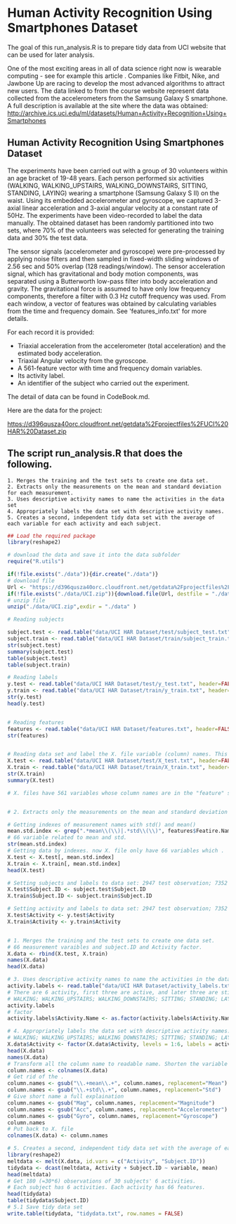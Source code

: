 # Human Activity Recognition Using Smartphones Dataset

The goal of this run_analysis.R is to prepare tidy data from UCI website that can be used for later analysis. 

One of the most exciting areas in all of data science right now is wearable computing - see for example this article . Companies like Fitbit, Nike, and Jawbone Up are racing to develop the most advanced algorithms to attract new users. The data linked to from the course website represent data collected from the accelerometers from the Samsung Galaxy S smartphone. A full description is available at the site where the data was obtained: http://archive.ics.uci.edu/ml/datasets/Human+Activity+Recognition+Using+Smartphones

## Human Activity Recognition Using Smartphones Dataset

The experiments have been carried out with a group of 30 volunteers within an age bracket of 19-48 years. Each person performed six activities (WALKING, WALKING_UPSTAIRS, WALKING_DOWNSTAIRS, SITTING, STANDING, LAYING) wearing a smartphone (Samsung Galaxy S II) on the waist. Using its embedded accelerometer and gyroscope, we captured 3-axial linear acceleration and 3-axial angular velocity at a constant rate of 50Hz. The experiments have been video-recorded to label the data manually. The obtained dataset has been randomly partitioned into two sets, where 70% of the volunteers was selected for generating the training data and 30% the test data. 

The sensor signals (accelerometer and gyroscope) were pre-processed by applying noise filters and then sampled in fixed-width sliding windows of 2.56 sec and 50% overlap (128 readings/window). The sensor acceleration signal, which has gravitational and body motion components, was separated using a Butterworth low-pass filter into body acceleration and gravity. The gravitational force is assumed to have only low frequency components, therefore a filter with 0.3 Hz cutoff frequency was used. From each window, a vector of features was obtained by calculating variables from the time and frequency domain. See 'features_info.txt' for more details. 

For each record it is provided:


- Triaxial acceleration from the accelerometer (total acceleration) and the estimated body acceleration.
- Triaxial Angular velocity from the gyroscope. 
- A 561-feature vector with time and frequency domain variables. 
- Its activity label. 
- An identifier of the subject who carried out the experiment.

The detail of data can be found in CodeBook.md.

Here are the data for the project:

https://d396qusza40orc.cloudfront.net/getdata%2Fprojectfiles%2FUCI%20HAR%20Dataset.zip

## The script  run_analysis.R that does the following. 

    1. Merges the training and the test sets to create one data set.
    2. Extracts only the measurements on the mean and standard deviation for each measurement. 
    3. Uses descriptive activity names to name the activities in the data set
    4. Appropriately labels the data set with descriptive activity names. 
    5. Creates a second, independent tidy data set with the average of each variable for each activity and each subject. 

```r
## Load the required package
library(reshape2)

# download the data and save it into the data subfolder
require("R.utils")

if(!file.exists("./data")){dir.create("./data")}
# download file
Url <- "https://d396qusza40orc.cloudfront.net/getdata%2Fprojectfiles%2FUCI%20HAR%20Dataset.zip"
if(!file.exists("./data/UCI.zip")){download.file(Url, destfile = "./data/UCI.zip")}
# unzip file
unzip("./data/UCI.zip",exdir = "./data" )

# Reading subjects

subject.test <- read.table("data/UCI HAR Dataset/test/subject_test.txt", header=FALSE, col.names=c("Subject.ID"))
subject.train <- read.table("data/UCI HAR Dataset/train/subject_train.txt", header=FALSE, col.names=c("Subject.ID"))
str(subject.test)
summary(subject.test)
table(subject.test)
table(subject.train)

# Reading labels
y.test <- read.table("data/UCI HAR Dataset/test/y_test.txt", header=FALSE, col.names=c("Activity"))
y.train <- read.table("data/UCI HAR Dataset/train/y_train.txt", header=FALSE, col.names=c("Activity"))
str(y.test)
head(y.test)


# Reading features
features <- read.table("data/UCI HAR Dataset/features.txt", header=FALSE, as.is=TRUE, col.names=c("Featire.ID", "Featire.Name"))
str(features)


# Reading data set and label the X. file variable (column) names. This takes time.
X.test <- read.table("data/UCI HAR Dataset/test/X_test.txt", header=FALSE, sep="", col.names=features$Featire.Name)
X.train <- read.table("data/UCI HAR Dataset/train/X_train.txt", header=FALSE, sep="", col.names=features$Featire.Name)
str(X.train)
summary(X.test)

# X. files have 561 variables whose column names are in the "feature" second column.


# 2. Extracts only the measurements on the mean and standard deviation for each measurement. (Before mergering, subset the dataset and save time and space.) )

# Getting indexes of measurement names with std() and mean()
mean.std.index <- grep(".*mean\\(\\)|.*std\\(\\)", features$Featire.Name)
# 66 variable related to mean and std.
str(mean.std.index)
# Getting data by indexes. now X. file only have 66 variables which .
X.test <- X.test[, mean.std.index]
X.train <- X.train[, mean.std.index]
head(X.test)

# Setting subjects and labels to data set: 2947 test observation; 7352 train observation
X.test$Subject.ID <- subject.test$Subject.ID
X.train$Subject.ID <- subject.train$Subject.ID

# Setting activity and labels to data set: 2947 test observation; 7352 train observation
X.test$Activity <- y.test$Activity
X.train$Activity <- y.train$Activity


# 1. Merges the training and the test sets to create one data set.
# 66 measurement varaibles and subject.ID and Activity factor.
X.data <- rbind(X.test, X.train)
names(X.data)
head(X.data)

# 3. Uses descriptive activity names to name the activities in the data set
activity.labels <- read.table("data/UCI HAR Dataset/activity_labels.txt", header=F, col.names=c("Activity", "Activity.Name"))
# There are 6 activity, first three are active, and later three are still.
# WALKING; WALKING_UPSTAIRS; WALKING_DOWNSTAIRS; SITTING; STANDING; LAYING   
activity.labels
# factor
activity.labels$Activity.Name <- as.factor(activity.labels$Activity.Name)

# 4. Appropriately labels the data set with descriptive activity names: 
# WALKING; WALKING_UPSTAIRS; WALKING_DOWNSTAIRS; SITTING; STANDING; LAYING            
X.data$Activity <- factor(X.data$Activity, levels = 1:6, labels = activity.labels$Activity.Name)
head(X.data)
names(X.data)
# Transform all the column name to readable name. Shorten the variable name for easy reading; appropriately labels the data set with readable name
column.names <- colnames(X.data)
# Get rid of the .
column.names <- gsub("\\.+mean\\.+", column.names, replacement="Mean")
column.names <- gsub("\\.+std\\.+", column.names, replacement="Std")
# Give short name a full explaination
column.names <- gsub("Mag", column.names, replacement="Magnitude")
column.names <- gsub("Acc", column.names, replacement="Accelerometer")
column.names <- gsub("Gyro", column.names, replacement="Gyroscope")
column.names
# Put back to X. file
colnames(X.data) <- column.names

# 5. Creates a second, independent tidy data set with the average of each variable for each activity and each subject
library(reshape2)
meltdata <- melt(X.data, id.vars = c("Activity", "Subject.ID"))
tidydata <- dcast(meltdata, Activity + Subject.ID ~ variable, mean)
head(meltdata)
# Get 180 (=30*6) observations of 30 subjects' 6 activities.
# Each subject has 6 activities. Each activity has 66 features.
head(tidydata)
table(tidydata$Subject.ID)
# 5.1 Save tidy data set
write.table(tidydata, "tidydata.txt", row.names = FALSE)


```
